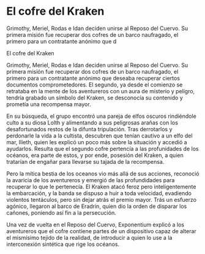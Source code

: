 # El cofre del Kraken

Grimothy, Meriel, Rodas e Idan deciden unirse al Reposo del Cuervo. Su primera misión fue recuperar dos cofres de un barco naufragado, el primero para un contratante anónimo que d

El cofre del Kraken

Grimothy, Meriel, Rodas e Idan deciden unirse al Reposo del Cuervo. Su primera misión fue recuperar dos cofres de un barco naufragado, el primero para un contratante anónimo que deseaba recuperar ciertos documentos comprometedores. El segundo, ya desde el comienzo se retrataba en la mente de los aventureros con un aura de misterio y peligro, tendría grabado un símbolo del Kraken, se desconocía su contenido y prometía una recompensa mayor.

En su búsqueda, el grupo encontró una pareja de elfos oscuros rindiéndole culto a su diosa Lolth y alimentando a sus peligrosas arañas con los desafortunados restos de la difunta tripulación. Tras derrotarlos y perdonarle la vida a la cultista, descubren que tenían cautivo a un elfo del mar, Ilieth, quien les explicó un poco más sobre la situación y accedió a ayudarlos. Resulta que el segundo cofre pertencía a las profunidades de los océanos, era parte de estos, y por ende, posesión del Kraken, a quien tratarían de engañar para llevarse su tajada de la recompensa.

Pero la mítica bestia de los oceanos vio más allá de sus acciones, reconoció la avaricia de los aventureros y emergió de las profundidades para recuperar lo que le pertenecía. El Kraken atacó feroz pero inteligentemente la embarcación, y la banda se dispuso a huir a toda velocidad, evadiendo violentos tentáculos, pero sin dejar atrás el premio mayor. Trás un esfuerzo agónico, llegaron al barco de Eradrin, quien dio la orden de disparar los cañones, poniendo así fin a la persecución.

Una vez de vuelta en el Reposo del Cuervo, Exponentium explicó a los aventureros que el cofre contiene partes de un dispositivo capaz de alterar el mismísimo tejido de la realidad, de introducir a quien lo use a la interconexión sintética que rige los océanos.

